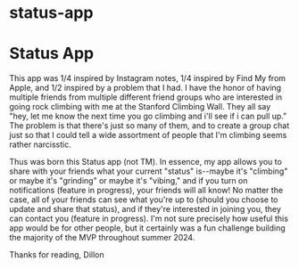 # status-app

#  Status App

This app was 1/4 inspired by Instagram notes, 1/4 inspired by Find My from Apple, and 1/2 inspired by a problem that I had. I have the honor of having multiple friends from multiple different friend groups who are interested in going rock climbing with me at the Stanford Climbing Wall. They all say "hey, let me know the next time you go climbing and i'll see if i can pull up." The problem is that there's just so many of them, and to create a group chat just so that I could tell a wide assortment of people that I'm climbing seems rather narcisstic.

Thus was born this Status app (not TM). In essence, my app allows you to share with your friends what your current "status" is--maybe it's "climbing" or maybe it's "grinding" or maybe it's "vibing," and if you turn on notifications (feature in progress), your friends will all know! No matter the case, all of your friends can see what you're up to (should you choose to update and share that status), and if they're interested in joining you, they can contact you (feature in progress). I'm not sure precisely how useful this app would be for other people, but it certainly was a fun challenge building the majority of the MVP throughout summer 2024. 

Thanks for reading,
Dillon

